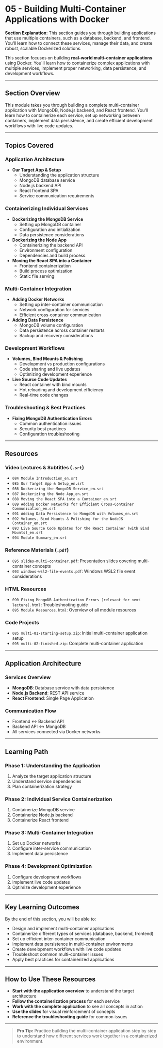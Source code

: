 # 05 - Building Multi-Container Applications with Docker

**Section Explanation:**
This section guides you through building applications that use multiple containers, such as a database, backend, and frontend. You'll learn how to connect these services, manage their data, and create robust, scalable Dockerized solutions.

This section focuses on building **real-world multi-container applications** using Docker. You'll learn how to containerize complex applications with multiple services, implement proper networking, data persistence, and development workflows.

---

## Section Overview
This module takes you through building a complete multi-container application with MongoDB, Node.js backend, and React frontend. You'll learn how to containerize each service, set up networking between containers, implement data persistence, and create efficient development workflows with live code updates.

---

## Topics Covered

### Application Architecture
- **Our Target App & Setup**
  - Understanding the application structure
  - MongoDB database service
  - Node.js backend API
  - React frontend SPA
  - Service communication requirements

### Containerizing Individual Services
- **Dockerizing the MongoDB Service**
  - Setting up MongoDB container
  - Configuration and initialization
  - Data persistence considerations
- **Dockerizing the Node App**
  - Containerizing the backend API
  - Environment configuration
  - Dependencies and build process
- **Moving the React SPA into a Container**
  - Frontend containerization
  - Build process optimization
  - Static file serving

### Multi-Container Integration
- **Adding Docker Networks**
  - Setting up inter-container communication
  - Network configuration for services
  - Efficient cross-container communication
- **Adding Data Persistence**
  - MongoDB volume configuration
  - Data persistence across container restarts
  - Backup and recovery considerations

### Development Workflows
- **Volumes, Bind Mounts & Polishing**
  - Development vs production configurations
  - Code sharing and live updates
  - Optimizing development experience
- **Live Source Code Updates**
  - React container with bind mounts
  - Hot reloading and development efficiency
  - Real-time code changes

### Troubleshooting & Best Practices
- **Fixing MongoDB Authentication Errors**
  - Common authentication issues
  - Security best practices
  - Configuration troubleshooting

---

## Resources

### Video Lectures & Subtitles (`.srt`)
- `084 Module Introduction_en.srt`
- `085 Our Target App & Setup_en.srt`
- `086 Dockerizing the MongoDB Service_en.srt`
- `087 Dockerizing the Node App_en.srt`
- `088 Moving the React SPA into a Container_en.srt`
- `089 Adding Docker Networks for Efficient Cross-Container Communication_en.srt`
- `091 Adding Data Persistence to MongoDB with Volumes_en.srt`
- `092 Volumes, Bind Mounts & Polishing for the NodeJS Container_en.srt`
- `093 Live Source Code Updates for the React Container (with Bind Mounts)_en.srt`
- `094 Module Summary_en.srt`

### Reference Materials (`.pdf`)
- `095 slides-multi-container.pdf`: Presentation slides covering multi-container concepts
- `093 windows-wsl2-file-events.pdf`: Windows WSL2 file event considerations

### HTML Resources
- `090 Fixing MongoDB Authentication Errors (relevant for next lecture).html`: Troubleshooting guide
- `095 Module Resources.html`: Overview of all module resources

### Code Projects
- `085 multi-01-starting-setup.zip`: Initial multi-container application setup
- `095 multi-02-finished.zip`: Complete multi-container application

---

## Application Architecture

### Services Overview
- **MongoDB**: Database service with data persistence
- **Node.js Backend**: REST API service
- **React Frontend**: Single Page Application

### Communication Flow
- Frontend ↔ Backend API
- Backend API ↔ MongoDB
- All services connected via Docker networks

---

## Learning Path

### Phase 1: Understanding the Application
1. Analyze the target application structure
2. Understand service dependencies
3. Plan containerization strategy

### Phase 2: Individual Service Containerization
1. Containerize MongoDB service
2. Containerize Node.js backend
3. Containerize React frontend

### Phase 3: Multi-Container Integration
1. Set up Docker networks
2. Configure inter-service communication
3. Implement data persistence

### Phase 4: Development Optimization
1. Configure development workflows
2. Implement live code updates
3. Optimize development experience

---

## Key Learning Outcomes
By the end of this section, you will be able to:
- Design and implement multi-container applications
- Containerize different types of services (database, backend, frontend)
- Set up efficient inter-container communication
- Implement data persistence in multi-container environments
- Create development workflows with live code updates
- Troubleshoot common multi-container issues
- Apply best practices for containerized applications

---

## How to Use These Resources
- **Start with the application overview** to understand the target architecture
- **Follow the containerization process** for each service
- **Work with the complete application** to see all concepts in action
- **Use the slides** for visual reinforcement of concepts
- **Reference the troubleshooting guide** for common issues

---

> **Pro Tip:** Practice building the multi-container application step by step to understand how different services work together in a containerized environment. 